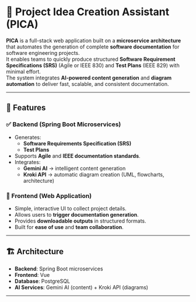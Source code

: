 # 📘 Project Idea Creation Assistant (PICA)

**PICA** is a full-stack web application built on a **microservice architecture** that automates the generation of complete **software documentation** for software engineering projects.  
It enables teams to quickly produce structured **Software Requirement Specifications (SRS)** (Agile or IEEE 830) and **Test Plans** (IEEE 829) with minimal effort.  
The system integrates **AI-powered content generation** and **diagram automation** to deliver fast, scalable, and consistent documentation.  

---

## 🚀 Features

### ✅ Backend (Spring Boot Microservices)
- Generates:
  - **Software Requirements Specification (SRS)**  
  - **Test Plans**  
- Supports **Agile** and **IEEE documentation standards**.  
- Integrates:
  - **Gemini AI** → intelligent content generation  
  - **Kroki API** → automatic diagram creation (UML, flowcharts, architecture)  

### 🎨 Frontend (Web Application)
- Simple, interactive UI to collect project details.  
- Allows users to **trigger documentation generation**.  
- Provides **downloadable outputs** in structured formats.  
- Built for **ease of use** and **team collaboration**.  

---

## 🏗️ Architecture

- **Backend**: Spring Boot microservices  
- **Frontend**: Vue
- **Database**: PostgreSQL  
- **AI Services**: Gemini AI (content) + Kroki API (diagrams)  

---

